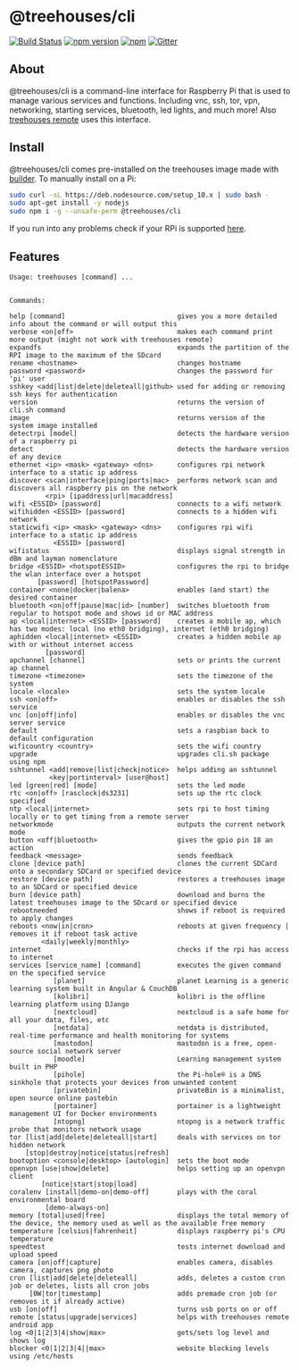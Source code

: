 # @treehouses/cli

[![Build Status](https://travis-ci.org/treehouses/cli.svg?branch=master)](https://travis-ci.org/treehouses/cli)
[![npm version](https://badge.fury.io/js/%40treehouses%2Fcli.svg)](https://www.npmjs.com/package/%40treehouses%2Fcli)
[![npm](https://img.shields.io/npm/dw/@treehouses/cli)](https://www.npmjs.com/package/%40treehouses%2Fcli)
[![Gitter](https://badges.gitter.im/Join%20Chat.svg)](https://gitter.im/treehouses/Lobby?utm_source=badge&utm_medium=badge&utm_campaign=pr-badge&utm_content=badge)

## About

@treehouses/cli is a command-line interface for Raspberry Pi that is used to manage various services and functions.
Including vnc, ssh, tor, vpn, networking, starting services, bluetooth, led lights, and much more!
Also [treehouses remote](https://github.com/treehouses/remote) uses this interface. 

## Install

@treehouses/cli comes pre-installed on the treehouses image made with [builder](https://github.com/treehouses/builder).
To manually install on a Pi:
```bash
sudo curl -sL https://deb.nodesource.com/setup_10.x | sudo bash -
sudo apt-get install -y nodejs
sudo npm i -g --unsafe-perm @treehouses/cli
```
If you run into any problems check if your RPi is supported [here](https://github.com/treehouses/cli/blob/836c2e9b0bcebfe6afc97706634e7c070d795eac/modules/detectrpi.sh#L5-L42).

## Features

```
Usage: treehouses [command] ...


Commands:

help [command]                            gives you a more detailed info about the command or will output this
verbose <on|off>                          makes each command print more output (might not work with treehouses remote)
expandfs                                  expands the partition of the RPI image to the maximum of the SDcard
rename <hostname>                         changes hostname
password <password>                       changes the password for 'pi' user
sshkey <add|list|delete|deleteall|github> used for adding or removing ssh keys for authentication
version                                   returns the version of cli.sh command
image                                     returns version of the system image installed
detectrpi [model]                         detects the hardware version of a raspberry pi
detect                                    detects the hardware version of any device
ethernet <ip> <mask> <gateway> <dns>      configures rpi network interface to a static ip address
discover <scan|interface|ping|ports|mac>  performs network scan and discovers all raspberry pis on the network
         <rpi> [ipaddress|url|macaddress]
wifi <ESSID> [password]                   connects to a wifi network
wifihidden <ESSID> [password]             connects to a hidden wifi network
staticwifi <ip> <mask> <gateway> <dns>    configures rpi wifi interface to a static ip address
           <ESSID> [password]
wifistatus                                displays signal strength in dBm and layman nomenclature
bridge <ESSID> <hotspotESSID>             configures the rpi to bridge the wlan interface over a hotspot
       [password] [hotspotPassword]
container <none|docker|balena>            enables (and start) the desired container
bluetooth <on|off|pause|mac|id> [number]  switches bluetooth from regular to hotspot mode and shows id or MAC address
ap <local|internet> <ESSID> [password]    creates a mobile ap, which has two modes: local (no eth0 bridging), internet (eth0 bridging)
aphidden <local|internet> <ESSID>         creates a hidden mobile ap with or without internet access
         [password]
apchannel [channel]                       sets or prints the current ap channel
timezone <timezone>                       sets the timezone of the system
locale <locale>                           sets the system locale
ssh <on|off>                              enables or disables the ssh service
vnc [on|off|info]                         enables or disables the vnc server service
default                                   sets a raspbian back to default configuration
wificountry <country>                     sets the wifi country
upgrade                                   upgrades cli.sh package using npm
sshtunnel <add|remove|list|check|notice>  helps adding an sshtunnel
          <key|portinterval> [user@host]
led [green|red] [mode]                    sets the led mode
rtc <on|off> [rasclock|ds3231]            sets up the rtc clock specified
ntp <local|internet>                      sets rpi to host timing locally or to get timing from a remote server
networkmode                               outputs the current network mode
button <off|bluetooth>                    gives the gpio pin 18 an action
feedback <message>                        sends feedback
clone [device path]                       clones the current SDCard onto a secondary SDCard or specified device
restore [device path]                     restores a treehouses image to an SDCard or specified device
burn [device path]                        download and burns the latest treehouses image to the SDcard or specified device
rebootneeded                              shows if reboot is required to apply changes
reboots <now|in|cron>                     reboots at given frequency | removes it if reboot task active
        <daily|weekly|monthly>
internet                                  checks if the rpi has access to internet
services [service_name] [command]         executes the given command on the specified service
           [planet]                       planet Learning is a generic learning system built in Angular & CouchDB
           [kolibri]                      kolibri is the offline learning platform using DJango
           [nextcloud]                    nextcloud is a safe home for all your data, files, etc
           [netdata]                      netdata is distributed, real-time performance and health monitoring for systems
           [mastodon]                     mastodon is a free, open-source social network server
           [moodle]                       Learning management system built in PHP
           [pihole]                       the Pi-hole® is a DNS sinkhole that protects your devices from unwanted content
           [privatebin]                   privateBin is a minimalist, open source online pastebin
           [portainer]                    portainer is a lightweight management UI for Docker environments
           [ntopng]                       ntopng is a network traffic probe that monitors network usage
tor [list|add|delete|deleteall|start]     deals with services on tor hidden network
    [stop|destroy|notice|status|refresh]
bootoption <console|desktop> [autologin]  sets the boot mode
openvpn [use|show|delete]                 helps setting up an openvpn client
        [notice|start|stop|load]
coralenv [install|demo-on|demo-off]       plays with the coral environmental board
         [demo-always-on]
memory [total|used|free]                  displays the total memory of the device, the memory used as well as the available free memory
temperature [celsius|fahrenheit]          displays raspberry pi's CPU temperature
speedtest                                 tests internet download and upload speed
camera [on|off|capture]                   enables camera, disables camera, captures png photo
cron [list|add|delete|deleteall]          adds, deletes a custom cron job or deletes, lists all cron jobs
     [0W|tor|timestamp]                   adds premade cron job (or removes it if already active)
usb [on|off]                              turns usb ports on or off
remote [status|upgrade|services]          helps with treehouses remote android app
log <0|1|2|3|4|show|max>                  gets/sets log level and shows log
blocker <0|1|2|3|4||max>                  website blocking levels using /etc/hosts
```

